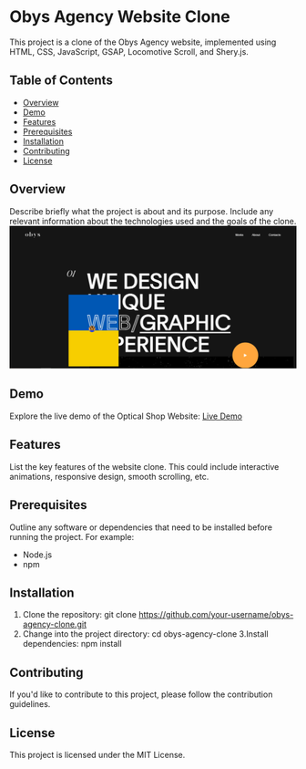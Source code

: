 <h1 id="obys-agency-website-clone">Obys Agency Website Clone</h1>
<p>This project is a clone of the Obys Agency website, implemented using HTML, CSS, JavaScript, GSAP, Locomotive Scroll, and Shery.js.</p>
<h2 id="table-of-contents">Table of Contents</h2>
<ul>
<li><a href="#overview">Overview</a></li>
<li><a href="#demo">Demo</a></li>
<li><a href="#features">Features</a></li>
<li><a href="#prerequisites">Prerequisites</a></li>
<li><a href="#installation">Installation</a></li>
<li><a href="#contributing">Contributing</a></li>
<li><a href="#license">License</a></li>
</ul>
<h2 id="overview">Overview</h2>
<p>Describe briefly what the project is about and its purpose. Include any relevant information about the technologies used and the goals of the clone.
<img src="obys.png" alt="Obys Agency Website Clone Preview"></p>
<h2 id="demo">Demo</h2>
<p>Explore the live demo of the Optical Shop Website: <a href="https://antra77.github.io/Obys-Agency-Clone/">Live Demo</a></p>
<h2 id="features">Features</h2>
<p>List the key features of the website clone. This could include interactive animations, responsive design, smooth scrolling, etc.</p>
<h2 id="prerequisites">Prerequisites</h2>
<p>Outline any software or dependencies that need to be installed before running the project. For example:</p>
<ul>
<li>Node.js</li>
<li>npm</li>
</ul>
<h2 id="installation">Installation</h2>
<ol>
<li>Clone the repository:
git clone <a href="https://github.com/your-username/obys-agency-clone.git">https://github.com/your-username/obys-agency-clone.git</a>	</li>
<li>Change into the project directory:
cd obys-agency-clone
3.Install dependencies:
npm install</li>
</ol>
<h2 id="contributing">Contributing</h2>
<p>If you&#39;d like to contribute to this project, please follow the contribution guidelines.</p>
<h2 id="license">License</h2>
<p>This project is licensed under the MIT License.</p>
